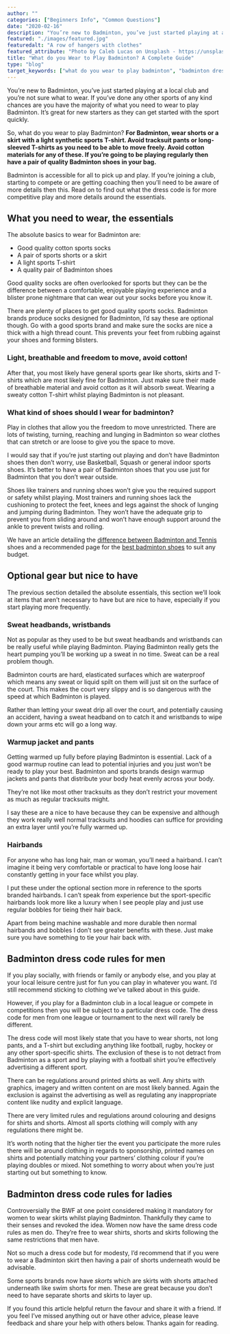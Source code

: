 ```yaml
---
author: ""
categories: ["Beginners Info", "Common Questions"]
date: "2020-02-16"
description: "You’re new to Badminton, you’ve just started playing at a local club and you’re not sure what to wear. If you’ve done any other sports of any kind chances are you have the majority of what you need to wear to play Badminton. It’s great for new starters as they can get started with the sport quickly. So, what do you wear to play Badminton?"
featured: "./images/featured.jpg"
featuredalt: "A row of hangers with clothes"
featured_attribute: "Photo by Caleb Lucas on Unsplash - https://unsplash.com/photos/sEuLBcbPfRA"
title: "What do you Wear to Play Badminton? A Complete Guide"
type: "blog"
target_keywords: ["what do you wear to play badminton", "badminton dress code"]
---
```


You’re new to Badminton, you’ve just started playing at a local club and you’re not sure what to wear. If you’ve done any other sports of any kind chances are you have the majority of what you need to wear to play Badminton. It’s great for new starters as they can get started with the sport quickly.

So, what do you wear to play Badminton? **For Badminton, wear shorts or a skirt with a light synthetic sports T-shirt. Avoid tracksuit pants or long-sleeved T-shirts as you need to be able to move freely. Avoid cotton materials for any of these. If you’re going to be playing regularly then have a pair of quality Badminton shoes in your bag.**

Badminton is accessible for all to pick up and play. If you’re joining a club, starting to compete or are getting coaching then you’ll need to be aware of more details then this. Read on to find out what the dress code is for more competitive play and more details around the essentials.

## What you need to wear, the essentials

The absolute basics to wear for Badminton are:

- Good quality cotton sports socks
- A pair of sports shorts or a skirt
- A light sports T-shirt
- A quality pair of Badminton shoes

Good quality socks are often overlooked for sports but they can be the difference between a comfortable, enjoyable playing experience and a blister prone nightmare that can wear out your socks before you know it.

There are plenty of places to get good quality sports socks. Badminton brands produce socks designed for Badminton, I’d say these are optional though. Go with a good sports brand and make sure the socks are nice a thick with a high thread count. This prevents your feet from rubbing against your shoes and forming blisters.

### Light, breathable and freedom to move, avoid cotton!

After that, you most likely have general sports gear like shorts, skirts and T-shirts which are most likely fine for Badminton. Just make sure their made of breathable material and avoid cotton as it will absorb sweat. Wearing a sweaty cotton T-shirt whilst playing Badminton is not pleasant.

### What kind of shoes should I wear for badminton?

Play in clothes that allow you the freedom to move unrestricted. There are lots of twisting, turning, reaching and lunging in Badminton so wear clothes that can stretch or are loose to give you the space to move.

I would say that if you’re just starting out playing and don’t have Badminton shoes then don’t worry, use Basketball, Squash or general indoor sports shoes. It’s better to have a pair of Badminton shoes that you use just for Badminton that you don’t wear outside.

Shoes like trainers and running shoes won’t give you the required support or safety whilst playing. Most trainers and running shoes lack the cushioning to protect the feet, knees and legs against the shock of lunging and jumping during Badminton. They won’t have the adequate grip to prevent you from sliding around and won’t have enough support around the ankle to prevent twists and rolling.

We have an article detailing the [difference between Badminton and Tennis](/blog/tennis-shoes-for-badminton/) shoes and a recommended page for the [best badminton shoes](/recommended-gear/best-badminton-shoes/) to suit any budget.

## Optional gear but nice to have

The previous section detailed the absolute essentials, this section we’ll look at items that aren’t necessary to have but are nice to have, especially if you start playing more frequently.

### Sweat headbands, wristbands

Not as popular as they used to be but sweat headbands and wristbands can be really useful while playing Badminton. Playing Badminton really gets the heart pumping you’ll be working up a sweat in no time. Sweat can be a real problem though.

Badminton courts are hard, elasticated surfaces which are waterproof which means any sweat or liquid spilt on them will just sit on the surface of the court. This makes the court very slippy and is so dangerous with the speed at which Badminton is played.

Rather than letting your sweat drip all over the court, and potentially causing an accident, having a sweat headband on to catch it and wristbands to wipe down your arms etc will go a long way.

### Warmup jacket and pants

Getting warmed up fully before playing Badminton is essential. Lack of a good warmup routine can lead to potential injuries and you just won’t be ready to play your best. Badminton and sports brands design warmup jackets and pants that distribute your body heat evenly across your body.

They’re not like most other tracksuits as they don’t restrict your movement as much as regular tracksuits might.

I say these are a nice to have because they can be expensive and although they work really well normal tracksuits and hoodies can suffice for providing an extra layer until you’re fully warmed up.

### Hairbands

For anyone who has long hair, man or woman, you’ll need a hairband. I can’t imagine it being very comfortable or practical to have long loose hair constantly getting in your face whilst you play.

I put these under the optional section more in reference to the sports branded hairbands. I can’t speak from experience but the sport-specific hairbands look more like a luxury when I see people play and just use regular bobbles for tieing their hair back.

Apart from being machine washable and more durable then normal hairbands and bobbles I don’t see greater benefits with these. Just make sure you have something to tie your hair back with.

## Badminton dress code rules for men

If you play socially, with friends or family or anybody else, and you play at your local leisure centre just for fun you can play in whatever you want. I’d still recommend sticking to clothing we’ve talked about in this guide.

However, if you play for a Badminton club in a local league or compete in competitions then you will be subject to a particular dress code. The dress code for men from one league or tournament to the next will rarely be different.

The dress code will most likely state that you have to wear shorts, not long pants, and a T-shirt but excluding anything like football, rugby, hockey or any other sport-specific shirts. The exclusion of these is to not detract from Badminton as a sport and by playing with a football shirt you’re effectively advertising a different sport.

There can be regulations around printed shirts as well. Any shirts with graphics, imagery and written content on are most likely banned. Again the exclusion is against the advertising as well as regulating any inappropriate content like nudity and explicit language.

There are very limited rules and regulations around colouring and designs for shirts and shorts. Almost all sports clothing will comply with any regulations there might be.

It’s worth noting that the higher tier the event you participate the more rules there will be around clothing in regards to sponsorship, printed names on shirts and potentially matching your partners’ clothing colour if you’re playing doubles or mixed. Not something to worry about when you’re just starting out but something to know.

## Badminton dress code rules for ladies

Controversially the BWF at one point considered making it mandatory for women to wear skirts whilst playing Badminton. Thankfully they came to their senses and revoked the idea. Women now have the same dress code rules as men do. They’re free to wear shirts, shorts and skirts following the same restrictions that men have.

Not so much a dress code but for modesty, I’d recommend that if you were to wear a Badminton skirt then having a pair of shorts underneath would be advisable.

Some sports brands now have _skorts_ which are skirts with shorts attached underneath like swim shorts for men. These are great because you don’t need to have separate shorts and skirts to layer up.

If you found this article helpful return the favour and share it with a friend. If you feel I’ve missed anything out or have other advice, please leave feedback and share your help with others below. Thanks again for reading.
